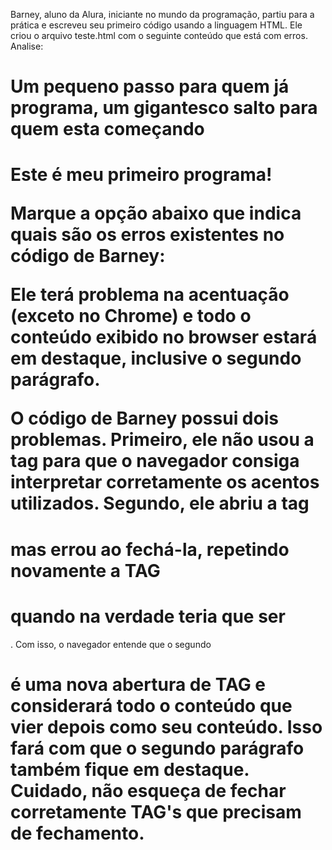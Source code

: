 Barney, aluno da Alura, iniciante no mundo da programação, partiu para a prática e escreveu seu primeiro código usando a linguagem HTML. Ele criou o arquivo teste.html com o seguinte conteúdo que está com erros. Analise:

<h1>Um pequeno passo para quem já programa, um gigantesco salto para quem esta começando<h1>
Este é meu primeiro programa!


Marque a opção abaixo que indica quais são os erros existentes no código de Barney:

Ele terá problema na acentuação (exceto no Chrome) e todo o conteúdo exibido no browser estará em destaque, inclusive o segundo parágrafo.

O código de Barney possui dois problemas. Primeiro, ele não usou a tag <meta charset="UTF-8"> para que o navegador consiga interpretar corretamente os acentos utilizados. Segundo, ele abriu a tag <h1> mas errou ao fechá-la, repetindo novamente a TAG <h1> quando na verdade teria que ser </h1>. Com isso, o navegador entende que o segundo <h1> é uma nova abertura de TAG e considerará todo o conteúdo que vier depois como seu conteúdo. Isso fará com que o segundo parágrafo também fique em destaque. Cuidado, não esqueça de fechar corretamente TAG's que precisam de fechamento.
